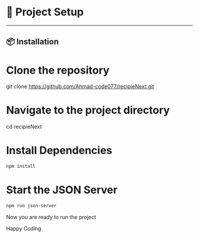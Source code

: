 # 🚀 Project Setup

---

## 📦 Installation

# Clone the repository

git clone https://github.com/Ahmad-code077/recipieNext.git

# Navigate to the project directory

cd recipieNext

# Install Dependencies

```bash
npm install
```

# Start the JSON Server

```bash
npm run json-server
```

Now you are ready to run the project

Happy Coding
